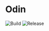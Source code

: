 # Odin
![Build](https://github.com/Goodie01/Odin/workflows/Build/badge.svg)
![Release](https://github.com/Goodie01/Odin/workflows/Release/badge.svg)

